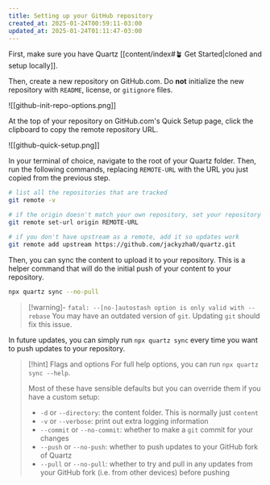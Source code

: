 ```yaml
---
title: Setting up your GitHub repository
created_at: 2025-01-24T00:59:11-03:00
updated_at: 2025-01-24T01:11:47-03:00
---
```


First, make sure you have Quartz [[content/index#🪴 Get Started|cloned and setup locally]].

Then, create a new repository on GitHub.com. Do **not** initialize the new repository with `README`, license, or `gitignore` files.

![[github-init-repo-options.png]]

At the top of your repository on GitHub.com's Quick Setup page, click the clipboard to copy the remote repository URL.

![[github-quick-setup.png]]

In your terminal of choice, navigate to the root of your Quartz folder. Then, run the following commands, replacing `REMOTE-URL` with the URL you just copied from the previous step.

```bash
# list all the repositories that are tracked
git remote -v

# if the origin doesn't match your own repository, set your repository as the origin
git remote set-url origin REMOTE-URL

# if you don't have upstream as a remote, add it so updates work
git remote add upstream https://github.com/jackyzha0/quartz.git
```

Then, you can sync the content to upload it to your repository. This is a helper command that will do the initial push of your content to your repository.

```bash
npx quartz sync --no-pull
```

> [!warning]- `fatal: --[no-]autostash option is only valid with --rebase`
> You may have an outdated version of `git`. Updating `git` should fix this issue.

In future updates, you can simply run `npx quartz sync` every time you want to push updates to your repository.

> [!hint] Flags and options
> For full help options, you can run `npx quartz sync --help`.
>
> Most of these have sensible defaults but you can override them if you have a custom setup:
>
> - `-d` or `--directory`: the content folder. This is normally just `content`
> - `-v` or `--verbose`: print out extra logging information
> - `--commit` or `--no-commit`: whether to make a `git` commit for your changes
> - `--push` or `--no-push`: whether to push updates to your GitHub fork of Quartz
> - `--pull` or `--no-pull`: whether to try and pull in any updates from your GitHub fork (i.e. from other devices) before pushing
